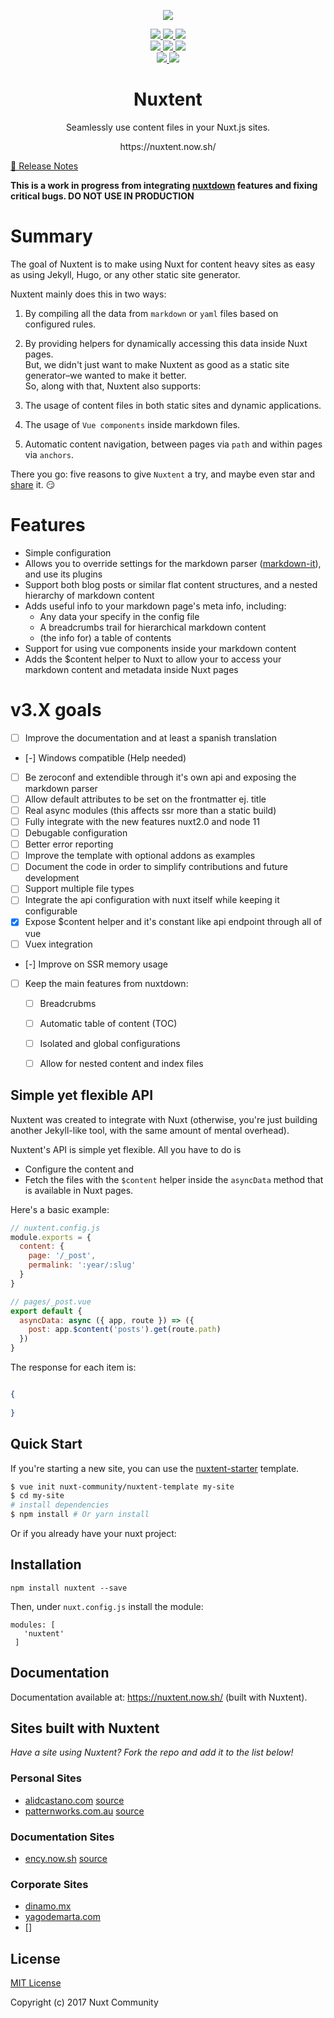 <p align="center">
  <img src="https://user-images.githubusercontent.com/5158436/30198986-d4c5d7f8-9485-11e7-9c3e-8b5f5f061f5f.png" />
</p>

<p align="center">

<a href="https://david-dm.org/nuxt-community/nuxtent-module">
  <img src="https://david-dm.org/nuxt-community/nuxtent-module/status.svg?style=flat-square" />
</a>

<a href="https://greenkeeper.io/">
  <img src="https://badges.greenkeeper.io/nuxt-community/nuxtent-module.svg" />
</a>

<a href="https://standardjs.com">
  <img src="https://img.shields.io/badge/code_style-standard-brightgreen.svg?style=flat-square" />
</a>

<br />

<a href="https://circleci.com/gh/nuxt-community/nuxtent-module">
  <img src="https://img.shields.io/circleci/project/github/nuxt-community/nuxtent-module/master.svg?style=flat-square" />
</a>

<a href="https://ci.appveyor.com/project/medfreeman/nuxtent-module">
  <img src="https://img.shields.io/appveyor/ci/medfreeman/nuxtent-module/master.svg?style=flat-square&logo=appveyor" />
</a>

<a href="https://codecov.io/gh/nuxt-community/nuxtent-module">
  <img src="https://img.shields.io/codecov/c/github/nuxt-community/nuxtent-module.svg?style=flat-square" />
</a>

<br />

<a href="https://npmjs.com/package/nuxtent">
  <img src="https://img.shields.io/npm/v/nuxtent.svg?style=flat-square" />
</a>

<a href="https://npmjs.com/package/nuxtent">
  <img src="https://img.shields.io/npm/dt/nuxtent.svg?style=flat-square" />
</a>

</p>

<h1 align="center">Nuxtent</h1>

<p align="center">Seamlessly use content files in your Nuxt.js sites.</p>

<p align="center">https://nuxtent.now.sh/</p>

[📖 Release Notes](./CHANGELOG.md)

**This is a work in progress from integrating [nuxtdown](https://github.com/joostdecock/nuxtdown-module) features and fixing critical bugs. DO NOT USE IN PRODUCTION**

# Summary

The goal of Nuxtent is to make using Nuxt for content heavy sites as easy as using Jekyll, Hugo, or any other static site generator.

Nuxtent mainly does this in two ways:

1. By compiling all the data from `markdown` or `yaml` files based on configured rules.
2. By providing helpers for dynamically accessing this data inside Nuxt pages.  
But, we didn't just want to make Nuxtent as good as a static site generator–we wanted to make it better.  
So, along with that, Nuxtent also supports:

3. The usage of content files in both static sites and dynamic applications.
4. The usage of `Vue components` inside markdown files.
5. Automatic content navigation, between pages via `path` and within pages via `anchors`.

There you go: five reasons to give `Nuxtent` a try, and maybe even star and [share]("https://twitter.com/intent/tweet) it. :smirk:

# Features

- Simple configuration
- Allows you to override settings for the markdown parser ([markdown-it](https://github.com/markdown-it/markdown-it)), and use its plugins
- Support both blog posts or similar flat content structures, and a nested hierarchy of markdown content
- Adds useful info to your markdown page's meta info, including:
	- Any data your specify in the config file
	- A breadcrumbs trail for hierarchical markdown content
	- (the info for) a table of contents
- Support for using vue components inside your markdown content
- Adds the $content helper to Nuxt to allow your to access your markdown content and metadata inside Nuxt pages

# v3.X goals

- [ ] Improve the documentation and at least a spanish translation
- [-] Windows compatible (Help needed)
- [ ] Be zeroconf and extendible through it's own api and exposing the markdown parser
- [ ] Allow default attributes to be set on the frontmatter ej. title
- [ ] Real async modules (this affects ssr more than a static build)
- [ ] Fully integrate with the new features nuxt2.0 and node 11
- [ ] Debugable configuration
- [ ] Better error reporting
- [ ] Improve the template with optional addons as examples
- [ ] Document the code in order to simplify contributions and future development
- [ ] Support multiple file types
- [ ] Integrate the api configuration with nuxt itself while keeping it configurable
- [x] Expose $content helper and it's constant like api endpoint through all of vue
- [ ] Vuex integration
- [-] Improve on SSR memory usage
- [ ] Keep the main features from nuxtdown:
  - [ ] Breadcrubms
  - [ ] Automatic table of content (TOC)
  - [ ] Isolated and global configurations
  - [ ] Allow for nested content and index files


## Simple yet flexible API

Nuxtent was created to integrate with Nuxt (otherwise, you're just building another Jekyll-like tool, with the same amount of mental overhead).

Nuxtent's API is simple yet flexible. All you have to do is 

- Configure the content and
- Fetch the files with the `$content` helper inside the `asyncData` method that is available in Nuxt pages.


Here's a basic example:

```js
// nuxtent.config.js
module.exports = {
  content: {
    page: '/_post',
    permalink: ':year/:slug'
  }
}

```

```js
// pages/_post.vue
export default {
  asyncData: async ({ app, route }) => ({
    post: app.$content('posts').get(route.path)
  })
}
```

The response for each item is:

``` json

{
	
}
```


## Quick Start

If you're starting a new site, you can use the [nuxtent-starter](https://github.com/nuxt-community/content-template) template.

``` bash
$ vue init nuxt-community/nuxtent-template my-site
$ cd my-site
# install dependencies
$ npm install # Or yarn install
```


Or if you already have your nuxt project:




## Installation

```
npm install nuxtent --save

```

Then, under `nuxt.config.js` install the module:

```
modules: [
   'nuxtent'
 ]
```

## Documentation

Documentation available at: https://nuxtent.now.sh/ (built with Nuxtent).

## Sites built with Nuxtent

*Have a site using Nuxtent? Fork the repo and add it to the list below!*

### Personal Sites
- [alidcastano.com](https://alidcastano.com/) [source](https://github.com/alidcastano/alidcastano)
- [patternworks.com.au](https://patternworks.com.au/) [source](https://github.com/callumflack/patternworks-2018)

### Documentation Sites
- [ency.now.sh](https://ency.now.sh/) [source](https://github.com/encyjs/docs)


### Corporate Sites
- [dinamo.mx](https://dinamo.mx)
- [yagodemarta.com](https://yagodemarta.com)
- []


## License

[MIT License](./LICENSE)

Copyright (c) 2017 Nuxt Community
